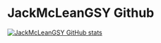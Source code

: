 # JackMcLeanGSY Github

[![JackMcLeanGSY GitHub stats](https://github-readme-stats.vercel.app/api?username=JackMcLeanGSY)](https://github.com/JackMcLeanGSY/github-readme-stats)
